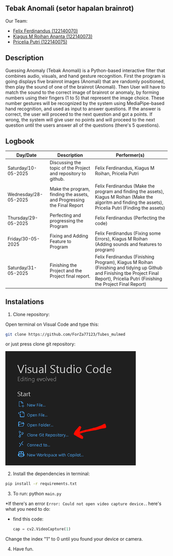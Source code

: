 Tebak Anomali (setor hapalan brainrot)
---
Our Team:
- [Felix Ferdinandus (122140070)](https://github.com/ForZa77123)
- [Kiagus M Roihan Ananta (122140073)](https://github.com/roihan123)
- [Pricelia Putri (122140075)](http://github.com/pricelia1508)

Description
---
Guessing Anomaly (Tebak Anomali) is a Python-based interactive filter that combines audio, visuals, and hand gesture recognition. First the program is going displays five brainrot images (Anomali) that are randomly positioned, then play the sound of one of the brainrot (Anomali). Then User will have to match the sound to the correct image of brainrot or anomaly, by forming numbers using their fingers (1 to 5) that represent the image choice. These number gestures will be recognized by the system using MediaPipe-based hand recognition, and used as input to answer questions. If the answer is correct, the user will proceed to the next question and got a points. If wrong, the system will give user no points and will proceed to the next question until the users answer all of the questions (there's 5 questions).

Logbook
---
|Day/Date|Description|Performer(s)|
|---|---|---|
|Saturday/10-05-2025|Discussing the topic of the Project and repository to github.|Felix Ferdinandus, Kiagus M Roihan, Pricelia Putri|
|Wednesday/28-05-2025|Make the program, finding the assets, and Progressing the Final Report|Felix Ferdinandus (Make the program and finding the assets), Kiagus M Roihan (Make the algoritm and finding the assets), Pricelia Putri (Finding the assets)|
|Thursday/29-05-2025|Perfecting and progressing the Program|Felix Ferdinandus (Perfecting the code)|
|Friday/30-05-2025|Fixing and Adding Feature to Program|Felix Ferdinandus (Fixing some Errors), Kiagus M Roihan (Adding sounds and features to program)|
|Saturday/31-05-2025|Finishing the Project and the Project final report.|Felix Ferdinandus (Finishing Program), Kiagus M Roihan (Finishing and tidying up Github and Finishing tbe Project Final Report), Pricelia Putri (Finishing the Project Final Report)|

Instalations
---
1. Clone repository:
   
Open terminal on Visual Code and type this:
```bash
git clone https://github.com/ForZa77123/Tubes_mulmed
```
or just press clone git repository:

![clone](./clone.png)

2. Install the dependencies in terminal:
```bash
pip install -r requirements.txt
```

3. To run:
python `main.py`

*If there's an error `Error: Could not open video capture device.`. here's what you need to do:
- find this code:
  ```py
  cap = cv2.VideoCapture(1)
  ```
Change the index "1" to 0 until you found your device or camera.

4. Have fun.

